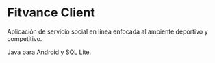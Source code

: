 # Fitvance Client
Aplicación de servicio social en línea enfocada al ambiente deportivo y competitivo.

Java para Android y SQL Lite.
